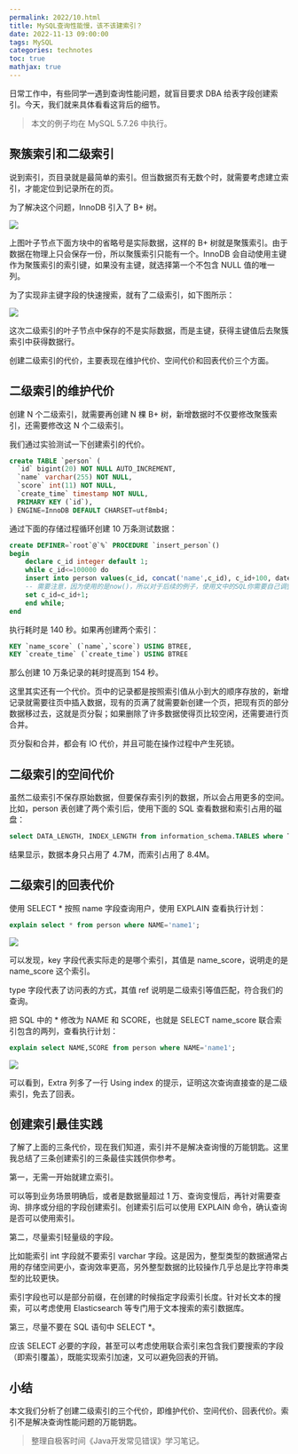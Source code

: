```yaml
---
permalink: 2022/10.html
title: MySQL查询性能慢，该不该建索引？
date: 2022-11-13 09:00:00
tags: MySQL
categories: technotes
toc: true
mathjax: true
---
```


日常工作中，有些同学一遇到查询性能问题，就盲目要求 DBA 给表字段创建索引。今天，我们就来具体看看这背后的细节。
<!-- more -->
> 本文的例子均在 MySQL 5.7.26 中执行。

## 聚簇索引和二级索引

说到索引，页目录就是最简单的索引。但当数据页有无数个时，就需要考虑建立索引，才能定位到记录所在的页。

为了解决这个问题，InnoDB 引入了 B+ 树。

![](https://technotes.oss-cn-shenzhen.aliyuncs.com/2022/202211132206650.png)

上图叶子节点下面方块中的省略号是实际数据，这样的 B+ 树就是聚簇索引。由于数据在物理上只会保存一份，所以聚簇索引只能有一个。InnoDB 会自动使用主键作为聚簇索引的索引键，如果没有主键，就选择第一个不包含 NULL 值的唯一列。

为了实现非主键字段的快速搜索，就有了二级索引，如下图所示：

![](https://technotes.oss-cn-shenzhen.aliyuncs.com/2022/202211132206799.png)

这次二级索引的叶子节点中保存的不是实际数据，而是主键，获得主键值后去聚簇索引中获得数据行。

创建二级索引的代价，主要表现在维护代价、空间代价和回表代价三个方面。

## 二级索引的维护代价

创建 N 个二级索引，就需要再创建 N 棵 B+ 树，新增数据时不仅要修改聚簇索引，还需要修改这 N 个二级索引。

我们通过实验测试一下创建索引的代价。

```sql
create TABLE `person` (
  `id` bigint(20) NOT NULL AUTO_INCREMENT,
  `name` varchar(255) NOT NULL,
  `score` int(11) NOT NULL,
  `create_time` timestamp NOT NULL,
  PRIMARY KEY (`id`),
) ENGINE=InnoDB DEFAULT CHARSET=utf8mb4;
```

通过下面的存储过程循环创建 10 万条测试数据：

```sql
create DEFINER=`root`@`%` PROCEDURE `insert_person`()
begin
    declare c_id integer default 1;
    while c_id<=100000 do
    insert into person values(c_id, concat('name',c_id), c_id+100, date_sub(NOW(), interval c_id second));
    -- 需要注意，因为使用的是now()，所以对于后续的例子，使用文中的SQL你需要自己调整条件，否则可能看不到文中的效果
    set c_id=c_id+1;
    end while;
end
```

执行耗时是 140 秒。如果再创建两个索引：

```sql
KEY `name_score` (`name`,`score`) USING BTREE,
KEY `create_time` (`create_time`) USING BTREE
```

那么创建 10 万条记录的耗时提高到 154 秒。

这里其实还有一个代价。页中的记录都是按照索引值从小到大的顺序存放的，新增记录就需要往页中插入数据，现有的页满了就需要新创建一个页，把现有页的部分数据移过去，这就是页分裂；如果删除了许多数据使得页比较空闲，还需要进行页合并。

页分裂和合并，都会有 IO 代价，并且可能在操作过程中产生死锁。

## 二级索引的空间代价

虽然二级索引不保存原始数据，但要保存索引列的数据，所以会占用更多的空间。比如，person 表创建了两个索引后，使用下面的 SQL 查看数据和索引占用的磁盘：

```sql
select DATA_LENGTH, INDEX_LENGTH from information_schema.TABLES where TABLE_NAME='person';
```

结果显示，数据本身只占用了 4.7M，而索引占用了 8.4M。

## 二级索引的回表代价

使用 SELECT * 按照 name 字段查询用户，使用 EXPLAIN 查看执行计划：

```sql
explain select * from person where NAME='name1';
```

![](https://technotes.oss-cn-shenzhen.aliyuncs.com/2022/202211132206106.png)

可以发现，key 字段代表实际走的是哪个索引，其值是 name_score，说明走的是 name_score 这个索引。

type 字段代表了访问表的方式，其值 ref 说明是二级索引等值匹配，符合我们的查询。

把 SQL 中的 * 修改为 NAME 和 SCORE，也就是 SELECT name_score 联合索引包含的两列，查看执行计划：

```sql
explain select NAME,SCORE from person where NAME='name1';
```

![](https://technotes.oss-cn-shenzhen.aliyuncs.com/2022/202211132206288.png)

可以看到，Extra 列多了一行 Using index 的提示，证明这次查询直接查的是二级索引，免去了回表。

## 创建索引最佳实践

了解了上面的三条代价，现在我们知道，索引并不是解决查询慢的万能钥匙。这里我总结了三条创建索引的三条最佳实践供你参考。

第一，无需一开始就建立索引。

可以等到业务场景明确后，或者是数据量超过 1 万、查询变慢后，再针对需要查询、排序或分组的字段创建索引。创建索引后可以使用 EXPLAIN 命令，确认查询是否可以使用索引。

第二，尽量索引轻量级的字段。

比如能索引 int 字段就不要索引 varchar 字段。这是因为，整型类型的数据通常占用的存储空间更小，查询效率更高，另外整型数据的比较操作几乎总是比字符串类型的比较更快。

索引字段也可以是部分前缀，在创建的时候指定字段索引长度。针对长文本的搜索，可以考虑使用 Elasticsearch 等专门用于文本搜索的索引数据库。

第三，尽量不要在 SQL 语句中 SELECT *。

应该 SELECT 必要的字段，甚至可以考虑使用联合索引来包含我们要搜索的字段（即索引覆盖），既能实现索引加速，又可以避免回表的开销。

## 小结

本文我们分析了创建二级索引的三个代价，即维护代价、空间代价、回表代价。索引不是解决查询性能问题的万能钥匙。

> 整理自极客时间《Java开发常见错误》学习笔记。
>
